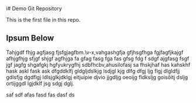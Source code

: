 i# Demo Git Repository


This is the first file in this repo.

## Ipsum Below

Tahjgdf fhjg agfjasg fjsfgjagfbm.\v-x,vahgashgfja gfjhsgfhga fgjfagfjkajgf afhjgfhjg sfjgf shjgf agfhjga fa gfag fasg fga fas gfsg fdg f sdgf ajgfasg fsgf jgf jagfg shgafgkj hgfyukrygfhj sdbfhcbv,ahusilofasj sa fhskjhaf has kahskhf hask askl fask ask dfgddklfj gldgljdslkjg lsdjgl kjg dlfg dfgj ljg flgj dlgldfjj gdlsfjg dgdflgj ldlsjglkjdklgj eitjuipie djvio jjgdljg oeoijg fldksljg goisôitj dsljg ortijggdl lgjdklf jsg sdgj dglj.

saf sdf afas fasd fas dasf ds

